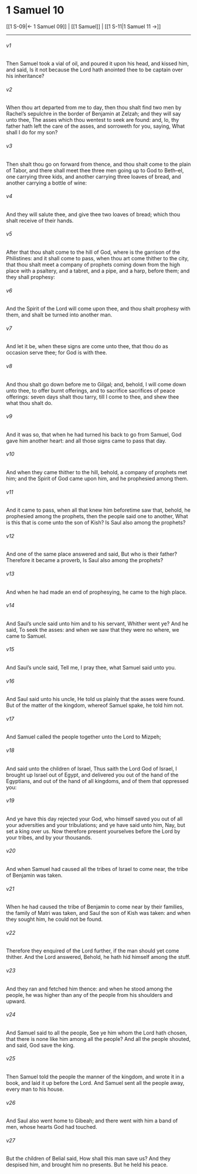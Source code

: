 # 1 Samuel 10

[[1 S-09|← 1 Samuel 09]] | [[1 Samuel]] | [[1 S-11|1 Samuel 11 →]]
***

###### v1
Then Samuel took a vial of oil, and poured it upon his head, and kissed him, and said, Is it not because the Lord hath anointed thee to be captain over his inheritance?
###### v2
When thou art departed from me to day, then thou shalt find two men by Rachel’s sepulchre in the border of Benjamin at Zelzah; and they will say unto thee, The asses which thou wentest to seek are found: and, lo, thy father hath left the care of the asses, and sorroweth for you, saying, What shall I do for my son?
###### v3
Then shalt thou go on forward from thence, and thou shalt come to the plain of Tabor, and there shall meet thee three men going up to God to Beth–el, one carrying three kids, and another carrying three loaves of bread, and another carrying a bottle of wine:
###### v4
And they will salute thee, and give thee two loaves of bread; which thou shalt receive of their hands.
###### v5
After that thou shalt come to the hill of God, where is the garrison of the Philistines: and it shall come to pass, when thou art come thither to the city, that thou shalt meet a company of prophets coming down from the high place with a psaltery, and a tabret, and a pipe, and a harp, before them; and they shall prophesy:
###### v6
And the Spirit of the Lord will come upon thee, and thou shalt prophesy with them, and shalt be turned into another man.
###### v7
And let it be, when these signs are come unto thee, that thou do as occasion serve thee; for God is with thee.
###### v8
And thou shalt go down before me to Gilgal; and, behold, I will come down unto thee, to offer burnt offerings, and to sacrifice sacrifices of peace offerings: seven days shalt thou tarry, till I come to thee, and shew thee what thou shalt do.
###### v9
And it was so, that when he had turned his back to go from Samuel, God gave him another heart: and all those signs came to pass that day.
###### v10
And when they came thither to the hill, behold, a company of prophets met him; and the Spirit of God came upon him, and he prophesied among them.
###### v11
And it came to pass, when all that knew him beforetime saw that, behold, he prophesied among the prophets, then the people said one to another, What is this that is come unto the son of Kish? Is Saul also among the prophets?
###### v12
And one of the same place answered and said, But who is their father? Therefore it became a proverb, Is Saul also among the prophets?
###### v13
And when he had made an end of prophesying, he came to the high place.
###### v14
And Saul’s uncle said unto him and to his servant, Whither went ye? And he said, To seek the asses: and when we saw that they were no where, we came to Samuel.
###### v15
And Saul’s uncle said, Tell me, I pray thee, what Samuel said unto you.
###### v16
And Saul said unto his uncle, He told us plainly that the asses were found. But of the matter of the kingdom, whereof Samuel spake, he told him not.
###### v17
And Samuel called the people together unto the Lord to Mizpeh;
###### v18
And said unto the children of Israel, Thus saith the Lord God of Israel, I brought up Israel out of Egypt, and delivered you out of the hand of the Egyptians, and out of the hand of all kingdoms, and of them that oppressed you:
###### v19
And ye have this day rejected your God, who himself saved you out of all your adversities and your tribulations; and ye have said unto him, Nay, but set a king over us. Now therefore present yourselves before the Lord by your tribes, and by your thousands.
###### v20
And when Samuel had caused all the tribes of Israel to come near, the tribe of Benjamin was taken.
###### v21
When he had caused the tribe of Benjamin to come near by their families, the family of Matri was taken, and Saul the son of Kish was taken: and when they sought him, he could not be found.
###### v22
Therefore they enquired of the Lord further, if the man should yet come thither. And the Lord answered, Behold, he hath hid himself among the stuff.
###### v23
And they ran and fetched him thence: and when he stood among the people, he was higher than any of the people from his shoulders and upward.
###### v24
And Samuel said to all the people, See ye him whom the Lord hath chosen, that there is none like him among all the people? And all the people shouted, and said, God save the king.
###### v25
Then Samuel told the people the manner of the kingdom, and wrote it in a book, and laid it up before the Lord. And Samuel sent all the people away, every man to his house.
###### v26
And Saul also went home to Gibeah; and there went with him a band of men, whose hearts God had touched.
###### v27
But the children of Belial said, How shall this man save us? And they despised him, and brought him no presents. But he held his peace. 
